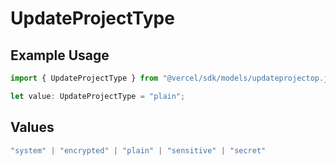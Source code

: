 # UpdateProjectType

## Example Usage

```typescript
import { UpdateProjectType } from "@vercel/sdk/models/updateprojectop.js";

let value: UpdateProjectType = "plain";
```

## Values

```typescript
"system" | "encrypted" | "plain" | "sensitive" | "secret"
```